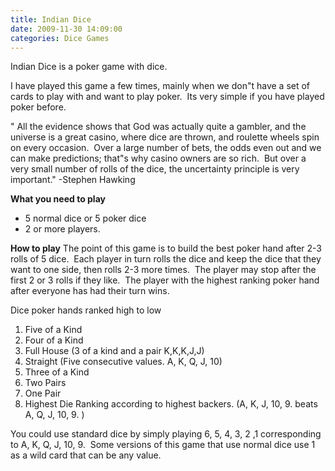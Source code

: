 ```yaml
---
title: Indian Dice
date: 2009-11-30 14:09:00
categories: Dice Games
---
```

Indian Dice is a poker game with dice.

I have played this game a few times, mainly when we don&quot;t have a set of cards to play with and want to play poker.  Its very simple if you have played poker before.

"
All the evidence shows that God was actually quite a gambler, and the universe is a great casino, where dice are thrown, and roulette wheels spin on every occasion.  Over a large number of bets, the odds even out and we can make predictions; that&quot;s why casino owners are so rich.  But over a very small number of rolls of the dice, the uncertainty principle is very important."
-Stephen Hawking

<strong>What you need to play</strong>
<ul>
	<li>5 normal dice or 5 poker dice</li>
	<li>2 or more players.</li>
</ul>
<strong>How to play</strong>
The point of this game is to build the best poker hand after 2-3 rolls of 5 dice.  Each player in turn rolls the dice and keep the dice that they want to one side, then rolls 2-3 more times.  The player may stop after the first 2 or 3 rolls if they like.  The player with the highest ranking poker hand after everyone has had their turn wins.

Dice poker hands ranked high to low
1. Five of a Kind
2. Four of a Kind
3. Full House (3 of a kind and a pair K,K,K,J,J)
4. Straight (Five consecutive values. A, K, Q, J, 10)
5. Three of a Kind
6. Two Pairs
7. One Pair
8. Highest Die Ranking according to highest backers. (A, K, J, 10, 9. beats A, Q, J, 10, 9. )

You could use standard dice by simply playing 6, 5, 4, 3, 2 ,1 corresponding to A, K, Q, J, 10, 9.  Some versions of this game that use normal dice use 1 as a wild card that can be any value.
